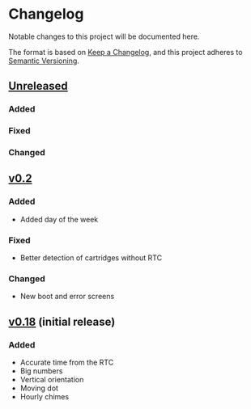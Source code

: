 # Changelog

Notable changes to this project will be documented here.

The format is based on [Keep a Changelog](https://keepachangelog.com/en/1.0.0/),
and this project adheres to [Semantic Versioning](https://semver.org/spec/v2.0.0.html).

## [Unreleased](https://github.com/kresp0/gbclock/)
### Added


### Fixed


### Changed



## [v0.2](https://github.com/kresp0/gbclock/tree/v0.2)


### Added

- Added day of the week

### Fixed

- Better detection of cartridges without RTC

### Changed

- New boot and error screens

## [v0.18](https://github.com/kresp0/gbclock/tree/v0.18) (initial release)

### Added

- Accurate time from the RTC
- Big numbers
- Vertical orientation
- Moving dot
- Hourly chimes


